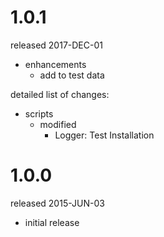 # 1.0.1 #

released 2017-DEC-01

- enhancements
	- add to test data

detailed list of changes:
- scripts
	- modified
		- Logger: Test Installation


# 1.0.0 #

released 2015-JUN-03

- initial release
